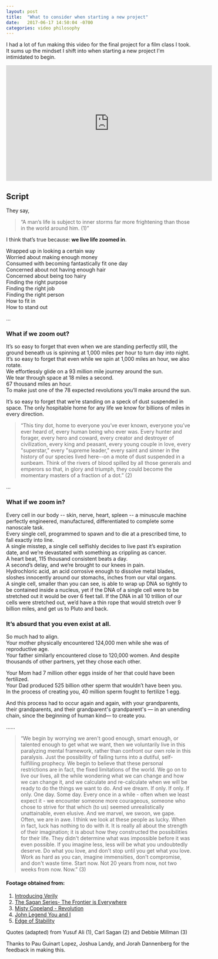 ```yaml
---
layout: post
title:  "What to consider when starting a new project"
date:   2017-06-17 14:50:04 -0700
categories: video philosophy
---
```


I had a lot of fun making this video for the final project for a film class I took. It sums up the mindset I shift into when starting a new project I'm intimidated to begin.

<iframe width="560" height="315" src="https://www.youtube.com/embed/dFx77W_3jQo" frameborder="0" allowfullscreen></iframe>

## Script
They say,  

> “A man’s life is subject to inner storms far more frightening than those in the world around him. (1)”  

I think that’s true because: **we live life zoomed in**.  

Wrapped up in looking a certain way  
Worried about making enough money  
Consumed with becoming fantastically fit one day  
Concerned about not having enough hair  
Concerned about being too hairy  
Finding the right purpose  
Finding the right job  
Finding the right person  
How to fit in  
How to stand out  

...

### What if we zoom **out**?

It’s so easy to forget that even when we are standing perfectly still, the ground beneath us is spinning at 1,000 miles per hour to turn day into night.  
It’s so easy to forget that even while we spin at 1,000 miles an hour, we also rotate.  
We effortlessly glide on a 93 million mile journey around the sun.  
We tear through space at 18 miles a second.  
67 thousand miles an hour.  
To make just one of the 78 expected revolutions you’ll make around the sun.  

It’s so easy to forget that we’re standing on a speck of dust suspended in space. The only hospitable home for any life we know for billions of miles in every direction.    

> “This tiny dot, home to everyone you’ve ever known, everyone you’ve ever heard of,
every human being who ever was. Every hunter and forager, every hero and coward,
every creator and destroyer of civilization, every king and peasant, every young couple
in love, every "superstar," every "supreme leader," every saint and sinner in the history
of our species lived here--on a mote of dust suspended in a sunbeam. Think of the rivers of blood spilled by all those generals and emperors so that, in glory and triumph,
they could become the momentary masters of a fraction of a dot.” (2)

...

### What if we zoom **in**?

Every cell in our body -- skin, nerve, heart, spleen -- a minuscule machine perfectly engineered, manufactured, differentiated to complete some nanoscale task.  
Every single cell, programmed to spawn and to die at a prescribed time, to fall exactly into line.  
A single misstep, a single cell selfishly decides to live past it’s expiration date, and we’re devastated with something as crippling as cancer.  
A heart beat, 115 thousand consistent beats a day.  
A second’s delay, and we’re brought to our knees in pain.   
Hydrochloric acid, an acid corrosive enough to dissolve metal blades, sloshes
innocently around our stomachs, inches from our vital organs.  
A single cell, smaller than you can see, is able to wrap up DNA so tightly to be contained inside a nucleus, yet if the DNA of a single cell were to be stretched out it would be over 6 feet tall. If the DNA in all 10 trillion of our cells were stretched out, we’d have a thin rope that would stretch over 9 billion miles, and get us to Pluto and back.  

### It’s absurd that you even exist at all.  
So much had to align.  
Your mother physically encountered 124,000 men while she was of reproductive age.  
Your father similarly encountered close to 120,000 women. And despite thousands of other partners, yet they chose each other.  

Your Mom had 7 million other eggs inside of her that could have been fertilized.  
Your Dad produced 525 billion other sperm that wouldn’t have been you.  
In the process of creating you, 40 million sperm fought to fertilize 1 egg.  

And this process had to occur again and again, with your grandparents, their
grandparents, and their grandparent's grandparent's — in an unending chain, since the
beginning of human kind— to create you.  

......

> “We begin by worrying we aren't good enough, smart enough, or talented enough to get
what we want, then we voluntarily live in this paralyzing mental framework, rather than
confront our own role in this paralysis. Just the possibility of failing turns into a dutiful,
self-fulfilling prophecy. We begin to believe that these personal restrictions are in fact,
the fixed limitations of the world. We go on to live our lives, all the while wondering what
we can change and how we can change it, and we calculate and re-calculate when we
will be ready to do the things we want to do. And we dream. If only. If only. If only.
One day. Some day.
Every once in a while - often when we least expect it - we encounter someone more
courageous, someone who chose to strive for that which (to us) seemed unrealistically
unattainable, even elusive. And we marvel, we swoon, we gape. Often, we are in awe. I
think we look at these people as lucky. When in fact, luck has nothing to do with it. It is
really all about the strength of their imagination; it is about how they constructed the
possibilities for their life. They didn't determine what was impossible before it was even
possible.
If you imagine less, less will be what you undoubtedly deserve. Do what you love, and
don't stop until you get what you love. Work as hard as you can, imagine immensities,
don't compromise, and don't waste time. Start now. Not 20 years from now, not two
weeks from now. Now.” (3)


#### Footage obtained from:  

1. [Introducing Verily](https://www.youtube.com/watch?v=Lyv0_GIGSbY)
2. [The Sagan Series- The Frontier is Everywhere](https://www.youtube.com/watch?v=oY59wZdCDo0)
3. [Misty Copeland - Revolution](https://www.youtube.com/watch?v=Pi3bc9lS3rg)
4. [John Legend You and I](https://www.youtube.com/watch?v=Pi3bc9lS3rg)
5. [Edge of Stability](https://vimeo.com/133202655)  

Quotes (adapted) from Yusuf Ali (1), Carl Sagan (2) and Debbie Millman (3)

Thanks to Pau Guinart Lopez, Joshua Landy, and Jorah Dannenberg for the feedback in making this. 
